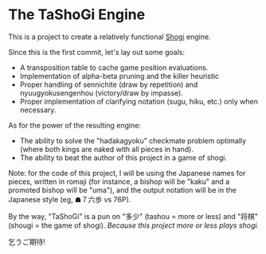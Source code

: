# The TaShoGi Engine

This is a project to create a relatively functional [Shogi](https://en.wikipedia.org/wiki/Shogi) engine.

Since this is the first commit, let's lay out some goals:
- A transposition table to cache game position evaluations.
- Implementation of alpha-beta pruning and the killer heuristic
- Proper handling of sennichite (draw by repetition) and nyuugyokusengenhou (victory/draw by impasse).
- Proper implementation of clarifying notation (sugu, hiku, etc.) only when necessary.

As for the power of the resulting engine:
- The ability to solve the "hadakagyoku" checkmate problem optimally (where both kings are naked with all pieces in hand).
- The ability to beat the author of this project in a game of shogi.

Note: for the code of this project, I will be using the Japanese names for pieces, written in romaji (for instance, a bishop will be "kaku" and a promoted bishop will be "uma"), and the output notation will be in the Japanese style (eg, ☗７六歩 vs 76P).

By the way, "TaShoGi" is a pun on "多少" (tashou = more or less) and "将棋" (shougi = the game of shogi).
*Because this project more or less plays shogi.*	

乞うご期待!

